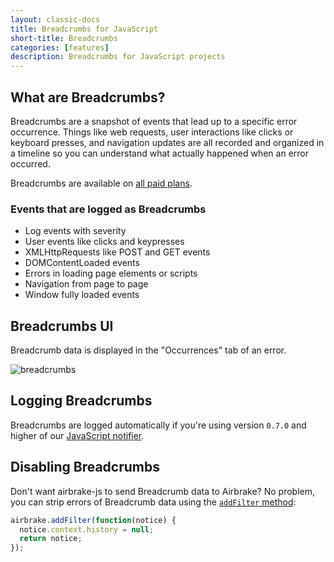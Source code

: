 ```yaml
---
layout: classic-docs
title: Breadcrumbs for JavaScript
short-title: Breadcrumbs
categories: [features]
description: Breadcrumbs for JavaScript projects
---
```


## What are Breadcrumbs?
Breadcrumbs are a snapshot of events that lead up to a specific error
occurrence. Things like web requests, user interactions like clicks or keyboard
presses, and navigation updates are all recorded and organized in a timeline so
you can understand what actually happened when an error occurred.

Breadcrumbs are available on [all paid plans](https://airbrake.io/pricing).

### Events that are logged as Breadcrumbs

* Log events with severity
* User events like clicks and keypresses
* XMLHttpRequests like POST and GET events
* DOMContentLoaded events
* Errors in loading page elements or scripts
* Navigation from page to page
* Window fully loaded events

## Breadcrumbs UI
Breadcrumb data is displayed in the "Occurrences" tab of an error.

![breadcrumbs](/docs/assets/img/docs/installing_airbrake/breadcrumbs.png)

## Logging Breadcrumbs
Breadcrumbs are logged automatically if you're using version `0.7.0` and higher
of our [JavaScript notifier](https://github.com/airbrake/airbrake-js).

## Disabling Breadcrumbs
Don't want airbrake-js to send Breadcrumb data to Airbrake? No problem, you can
strip errors of Breadcrumb data using the
[`addFilter` method](https://github.com/airbrake/airbrake-js/tree/master/packages/browser#filtering-errors):

```js
airbrake.addFilter(function(notice) {
  notice.context.history = null;
  return notice;
});
```

